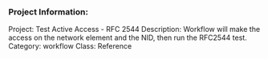 ### Project Information:
Project: Test Active Access - RFC 2544
Description: Workflow will make the access on the network element and the NID, then run the RFC2544 test. 
Category: workflow 
Class: Reference